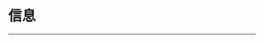 
  # 信息
  ---

  <Common-LinkList :linkList='{"name":"信息","item":[{"link":"https://readhub.cn/topics","icon":"https://readhub.cn/favicon.ico","text":"Readhub"},{"link":"http://www.53bk.com/baokan/","icon":"http://www.53bk.com/favicon.ico","text":"在线报刊"},{"link":"https://www.toutiao.com/","icon":"https://www.toutiao.com/favicon.ico","text":"今日头条"},{"link":"https://mo.fish/","icon":"/aLinks/logo.png","text":"鱼塘热榜"},{"link":"https://dig.chouti.com/zone/news","icon":"/aLinks/logo.png","text":"抽屉新热榜"},{"link":"https://tophub.today/","icon":"https://tophub.today/favicon.ico","text":"今日热榜"},{"link":"https://www.cnbeta.com/","icon":"https://www.cnbeta.com/favicon.ico","text":"cnBeta"},{"link":"https://sspai.com/","icon":"/aLinks/logo.png","text":"少数派"},{"link":"https://www.ifanr.com/","icon":"/aLinks/logo.png","text":"爱范儿"},{"link":"https://www.meihua.info/","icon":"/aLinks/logo.png","text":"梅花网"},{"link":"https://www.topys.cn/","icon":"/aLinks/logo.png","text":"TOPYS"},{"link":"https://qnmlgb.tech/","icon":"/aLinks/logo.png","text":"瓦斯阅读"},{"link":"http://www.jintiankansha.me/","icon":"http://www.jintiankansha.me/favicon.ico","text":"今天看啥"},{"link":"https://36kr.com/","icon":"https://36kr.com/favicon.ico","text":"36氪"},{"link":"https://www.huxiu.com/","icon":"https://www.huxiu.com/favicon.ico","text":"虎嗅网"},{"link":"https://new.qq.com/ch/tech/","icon":"https://new.qq.com/favicon.ico","text":"腾讯科技"},{"link":"http://www.qdaily.com/","icon":"http://www.qdaily.com/favicon.ico","text":"好奇心日报"},{"link":"https://www.tmtpost.com/","icon":"/aLinks/logo.png","text":"钛媒体"},{"link":"https://www.cyzone.cn/","icon":"https://www.cyzone.cn/favicon.ico","text":"创业邦"},{"link":"https://www.pingwest.com/","icon":"https://www.pingwest.com/favicon.ico","text":"品玩"},{"link":"https://madbrief.com/","icon":"/aLinks/logo.png","text":"疯狂简报"},{"link":"http://www.paidai.com/","icon":"http://www.paidai.com/favicon.ico","text":"派代网"}]}'/>
  